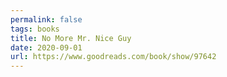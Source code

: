 ```yaml
---
permalink: false
tags: books
title: No More Mr. Nice Guy
date: 2020-09-01
url: https://www.goodreads.com/book/show/97642
---
```

